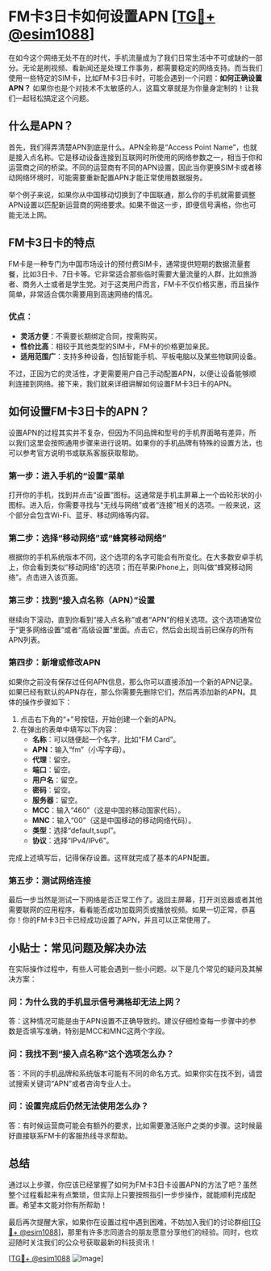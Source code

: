 # FM卡3日卡如何设置APN [[TG💪+ @esim1088](https://t.me/s/esim1088)]

在如今这个网络无处不在的时代，手机流量成为了我们日常生活中不可或缺的一部分。无论是刷视频、看新闻还是处理工作事务，都需要稳定的网络支持。而当我们使用一些特定的SIM卡，比如FM卡3日卡时，可能会遇到一个问题：**如何正确设置APN？** 如果你也是个对技术不太敏感的人，这篇文章就是为你量身定制的！让我们一起轻松搞定这个问题。

## 什么是APN？

首先，我们得弄清楚APN到底是什么。APN全称是“Access Point Name”，也就是接入点名称。它是移动设备连接到互联网时所使用的网络参数之一，相当于你和运营商之间的桥梁。不同的运营商有不同的APN设置，因此当你更换SIM卡或者移动网络环境时，可能需要重新配置APN才能正常使用数据服务。

举个例子来说，如果你从中国移动切换到了中国联通，那么你的手机就需要调整APN设置以匹配新运营商的网络要求。如果不做这一步，即便信号满格，你也可能无法上网。

## FM卡3日卡的特点

FM卡是一种专门为中国市场设计的预付费SIM卡，通常提供短期的数据流量套餐，比如3日卡、7日卡等。它非常适合那些临时需要大量流量的人群，比如旅游者、商务人士或者是学生党。对于这类用户而言，FM卡不仅价格实惠，而且操作简单，非常适合偶尔需要用到高速网络的情况。

### 优点：
- **灵活方便**：不需要长期绑定合同，按需购买。
- **性价比高**：相较于其他类型的SIM卡，FM卡的价格更加亲民。
- **适用范围广**：支持多种设备，包括智能手机、平板电脑以及某些物联网设备。

不过，正因为它的灵活性，才更需要用户自己手动配置APN，以便让设备能够顺利连接到网络。接下来，我们就来详细讲解如何设置FM卡3日卡的APN。

## 如何设置FM卡3日卡的APN？

设置APN的过程其实并不复杂，但因为不同品牌和型号的手机界面略有差异，所以我们这里会按照通用步骤来进行说明。如果你的手机品牌有特殊的设置方法，也可以参考官方说明书或联系客服获取帮助。

### 第一步：进入手机的“设置”菜单

打开你的手机，找到并点击“设置”图标。这通常是手机主屏幕上一个齿轮形状的小图标。进入后，你需要寻找与“无线与网络”或者“连接”相关的选项。一般来说，这个部分会包含Wi-Fi、蓝牙、移动网络等内容。

### 第二步：选择“移动网络”或“蜂窝移动网络”

根据你的手机系统版本不同，这个选项的名字可能会有所变化。在大多数安卓手机上，你会看到类似“移动网络”的选项；而在苹果iPhone上，则叫做“蜂窝移动网络”。点击进入该页面。

### 第三步：找到“接入点名称（APN）”设置

继续向下滚动，直到你看到“接入点名称”或者“APN”的相关选项。这个选项通常位于“更多网络设置”或者“高级设置”里面。点击它，然后会出现当前已保存的所有APN列表。

### 第四步：新增或修改APN

如果你之前没有保存过任何APN信息，那么你可以直接添加一个新的APN记录。如果已经有默认的APN存在，那么你需要先删除它们，然后再添加新的APN。具体的操作步骤如下：

1. 点击右下角的“+”号按钮，开始创建一个新的APN。
2. 在弹出的表单中填写以下内容：
   - **名称**：可以随便起一个名字，比如“FM Card”。
   - **APN**：输入“fm”（小写字母）。
   - **代理**：留空。
   - **端口**：留空。
   - **用户名**：留空。
   - **密码**：留空。
   - **服务器**：留空。
   - **MCC**：输入“460”（这是中国的移动国家代码）。
   - **MNC**：输入“00”（这是中国移动的移动网络代码）。
   - **类型**：选择“default,supl”。
   - **协议**：选择“IPv4/IPv6”。

完成上述填写后，记得保存设置。这样就完成了基本的APN配置。

### 第五步：测试网络连接

最后一步当然是测试一下网络是否正常工作了。返回主屏幕，打开浏览器或者其他需要联网的应用程序，看看能否成功加载网页或播放视频。如果一切正常，恭喜你！你的FM卡3日卡已经成功设置了APN，并且可以正常使用了。

## 小贴士：常见问题及解决办法

在实际操作过程中，有些人可能会遇到一些小问题。以下是几个常见的疑问及其解决方案：

### 问：为什么我的手机显示信号满格却无法上网？
答：这种情况可能是由于APN设置不正确导致的。建议仔细检查每一步骤中的参数是否填写准确，特别是MCC和MNC这两个字段。

### 问：我找不到“接入点名称”这个选项怎么办？
答：不同的手机品牌和系统版本可能有不同的命名方式。如果你实在找不到，请尝试搜索关键词“APN”或者咨询专业人士。

### 问：设置完成后仍然无法使用怎么办？
答：有时候运营商可能会有额外的要求，比如需要激活账户之类的步骤。这时候最好直接联系FM卡的客服热线寻求帮助。

## 总结

通过以上步骤，你应该已经掌握了如何为FM卡3日卡设置APN的方法了吧？虽然整个过程看起来有点繁琐，但实际上只要按照指引一步步操作，就能顺利完成配置。希望本文能对你有所帮助！

最后再次提醒大家，如果你在设置过程中遇到困难，不妨加入我们的讨论群组[[TG💪+ @esim1088](https://t.me/s/esim1088)]，那里有许多志同道合的朋友愿意分享他们的经验。同时，也欢迎随时关注我们的公众号获取最新的科技资讯！

[[TG💪+ @esim1088](https://t.me/s/esim1088) ![Image](https://i.postimg.cc/4NQfJmqS/Snipaste-2025-05-13-00-14-12.png)]